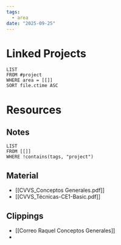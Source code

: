 ```yaml
---
tags:
  - area
date: "2025-09-25"
---
```

# Linked Projects
```dataview
LIST
FROM #project
WHERE area = [[]]
SORT file.ctime ASC
```
# Resources
## Notes
```dataview
LIST
FROM [[]]
WHERE !contains(tags, "project")
```
## Material
- [[CVVS_Conceptos Generales.pdf]]
- [[CVVS_Técnicas-CE1-Basic.pdf]]
## Clippings
- [[Correo Raquel Conceptos Generales]]
- 